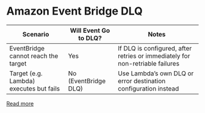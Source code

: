 # Amazon Event Bridge DLQ

| Scenario                                | Will Event Go to DLQ? | Notes                                                                         |
|-----------------------------------------|-----------------------|-------------------------------------------------------------------------------|
| EventBridge cannot reach the target     | Yes                   | If DLQ is configured, after retries or immediately for non-retriable failures |
| Target (e.g. Lambda) executes but fails | No (EventBridge DLQ)  | Use Lambda’s own DLQ or error destination configuration instead               |

[Read more](https://docs.aws.amazon.com/eventbridge/latest/userguide/eb-rule-dlq.html)